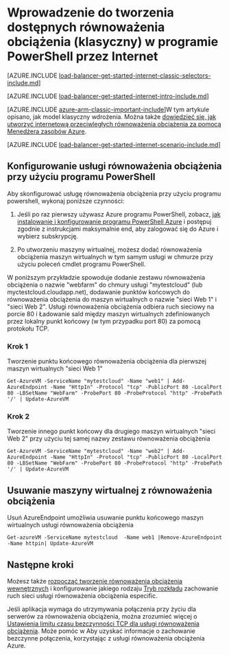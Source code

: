 <properties
   pageTitle="Wprowadzenie do tworzenia internetowej przeciwległych równoważenia obciążenia w trybie klasycznym przy użyciu programu PowerShell | Microsoft Azure"
   description="Dowiedz się, jak utworzyć internetową przeciwległych równoważenia obciążenia w trybie klasycznym przy użyciu programu PowerShell"
   services="load-balancer"
   documentationCenter="na"
   authors="sdwheeler"
   manager="carmonm"
   editor=""
   tags="azure-service-management"
/>
<tags
   ms.service="load-balancer"
   ms.devlang="na"
   ms.topic="get-started-article"
   ms.tgt_pltfrm="na"
   ms.workload="infrastructure-services"
   ms.date="04/05/2016"
   ms.author="sewhee" />

# <a name="get-started-creating-an-internet-facing-load-balancer-classic-in-powershell"></a>Wprowadzenie do tworzenia dostępnych równoważenia obciążenia (klasyczny) w programie PowerShell przez Internet

[AZURE.INCLUDE [load-balancer-get-started-internet-classic-selectors-include.md](../../includes/load-balancer-get-started-internet-classic-selectors-include.md)]

[AZURE.INCLUDE [load-balancer-get-started-internet-intro-include.md](../../includes/load-balancer-get-started-internet-intro-include.md)]

[AZURE.INCLUDE [azure-arm-classic-important-include](../../includes/azure-arm-classic-important-include.md)]W tym artykule opisano, jak model klasyczny wdrożenia. Można także [dowiedzieć się, jak utworzyć internetową przeciwległych równoważenia obciążenia za pomocą Menedżera zasobów Azure](load-balancer-get-started-internet-arm-ps.md).

[AZURE.INCLUDE [load-balancer-get-started-internet-scenario-include.md](../../includes/load-balancer-get-started-internet-scenario-include.md)]



## <a name="set-up-load-balancer-using-powershell"></a>Konfigurowanie usługi równoważenia obciążenia przy użyciu programu PowerShell

Aby skonfigurować usługę równoważenia obciążenia przy użyciu programu powershell, wykonaj poniższe czynności:

1. Jeśli po raz pierwszy używasz Azure programu PowerShell, zobacz, [jak instalowanie i konfigurowanie programu PowerShell Azure](../../articles/powershell-install-configure.md) i postępuj zgodnie z instrukcjami maksymalnie end, aby zalogować się do Azure i wybierz subskrypcję.


2. Po utworzeniu maszyny wirtualnej, możesz dodać równoważenia obciążenia maszyn wirtualnych w tym samym usługi w chmurze przy użyciu poleceń cmdlet programu PowerShell.

W poniższym przykładzie spowoduje dodanie zestawu równoważenia obciążenia o nazwie "webfarm" do chmury usługi "mytestcloud" (lub myctestcloud.cloudapp.net), dodawanie punktów końcowych do równoważenia obciążenia do maszyn wirtualnych o nazwie "sieci Web 1" i "sieci Web 2". Usługi równoważenia obciążenia odbiera ruch sieciowy na porcie 80 i Ładowanie sald między maszyn wirtualnych zdefiniowanych przez lokalny punkt końcowy (w tym przypadku port 80) za pomocą protokołu TCP.


### <a name="step-1"></a>Krok 1
Tworzenie punktu końcowego równoważenia obciążenia dla pierwszej maszyn wirtualnych "sieci Web 1"

    Get-AzureVM -ServiceName "mytestcloud" -Name "web1" | Add-AzureEndpoint -Name "HttpIn" -Protocol "tcp" -PublicPort 80 -LocalPort 80 -LBSetName "WebFarm" -ProbePort 80 -ProbeProtocol "http" -ProbePath '/' | Update-AzureVM

### <a name="step-2"></a>Krok 2

Tworzenie innego punkt końcowy dla drugiego maszyn wirtualnych "sieci Web 2" przy użyciu tej samej nazwy zestawu równoważenia obciążenia

    Get-AzureVM -ServiceName "mytestcloud" -Name "web2" | Add-AzureEndpoint -Name "HttpIn" -Protocol "tcp" -PublicPort 80 -LocalPort 80 -LBSetName "WebFarm" -ProbePort 80 -ProbeProtocol "http" -ProbePath '/' | Update-AzureVM

## <a name="remove-a-virtual-machine-from-a-load-balancer"></a>Usuwanie maszyny wirtualnej z równoważenia obciążenia

Usuń AzureEndpoint umożliwia usuwanie punktu końcowego maszyn wirtualnych usługi równoważenia obciążenia

    Get-azureVM -ServiceName mytestcloud  -Name web1 |Remove-AzureEndpoint -Name httpin| Update-AzureVM

## <a name="next-steps"></a>Następne kroki

Możesz także [rozpocząć tworzenie równoważenia obciążenia wewnętrznych](load-balancer-get-started-ilb-classic-ps.md) i konfigurowanie jakiego rodzaju [Tryb rozkładu](load-balancer-distribution-mode.md) zachowanie ruch sieci usługi równoważenia obciążenia especific.

Jeśli aplikacja wymaga do utrzymywania połączenia przy życiu dla serwerów za równoważenia obciążenia, można zrozumieć więcej o [Ustawienia limitu czasu bezczynności TCP dla usługi równoważenia obciążenia](load-balancer-tcp-idle-timeout.md). Może pomóc w Aby uzyskać informacje o zachowanie bezczynne połączenia, korzystając z usługi równoważenia obciążenia Azure.

